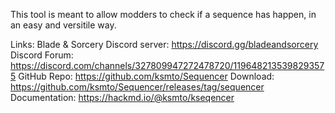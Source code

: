 This tool is meant to allow modders to check if a sequence has happen, in an easy and versitile way.

Links:
Blade & Sorcery Discord server: https://discord.gg/bladeandsorcery
Discord Forum: https://discord.com/channels/327809947272478720/1196482135398293575
GitHub Repo: https://github.com/ksmto/Sequencer
Download: https://github.com/ksmto/Sequencer/releases/tag/sequencer
Documentation: https://hackmd.io/@ksmto/kseqencer
